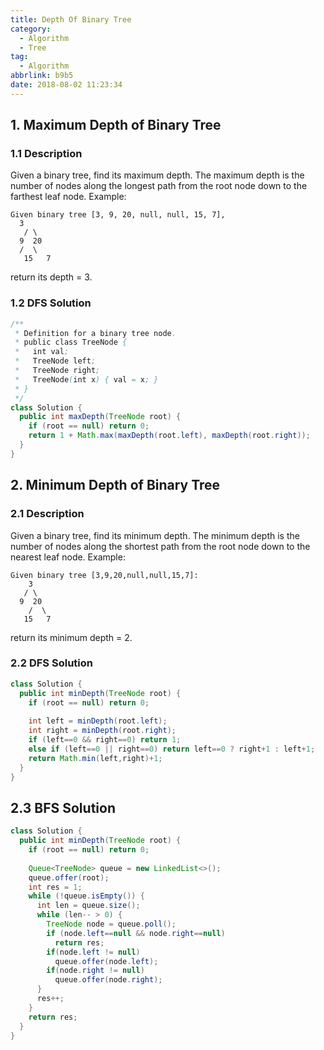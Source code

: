 ```yaml
---
title: Depth Of Binary Tree
category:
  - Algorithm
  - Tree
tag:
  - Algorithm
abbrlink: b9b5
date: 2018-08-02 11:23:34
---
```


## 1. Maximum Depth of Binary Tree
### 1.1 Description
Given a binary tree, find its maximum depth.
The maximum depth is the number of nodes along the longest path from the root node down to the farthest leaf node.
Example:
```text
Given binary tree [3, 9, 20, null, null, 15, 7],
  3
   / \
  9  20
  /  \
   15   7
```
return its depth = 3.

### 1.2 DFS Solution
```java
/**
 * Definition for a binary tree node.
 * public class TreeNode {
 *   int val;
 *   TreeNode left;
 *   TreeNode right;
 *   TreeNode(int x) { val = x; }
 * }
 */
class Solution {
  public int maxDepth(TreeNode root) {
    if (root == null) return 0;
    return 1 + Math.max(maxDepth(root.left), maxDepth(root.right));
  }
}
```



## 2. Minimum Depth of Binary Tree
### 2.1 Description
Given a binary tree, find its minimum depth.
The minimum depth is the number of nodes along the shortest path from the root node down to the nearest leaf node.
Example:
```text
Given binary tree [3,9,20,null,null,15,7]:
    3
   / \
  9  20
    /  \
   15   7
```
return its minimum depth = 2.

### 2.2 DFS Solution
```java
class Solution {
  public int minDepth(TreeNode root) {
    if (root == null) return 0;
    
    int left = minDepth(root.left);
    int right = minDepth(root.right);
    if (left==0 && right==0) return 1;
    else if (left==0 || right==0) return left==0 ? right+1 : left+1;
    return Math.min(left,right)+1;
  }
}
```

## 2.3 BFS Solution
```java
class Solution {
  public int minDepth(TreeNode root) {
    if (root == null) return 0;
    
    Queue<TreeNode> queue = new LinkedList<>();
    queue.offer(root);
    int res = 1;
    while (!queue.isEmpty()) {
      int len = queue.size();
      while (len-- > 0) {
        TreeNode node = queue.poll();
        if (node.left==null && node.right==null)
          return res;
        if(node.left != null)
          queue.offer(node.left);
        if(node.right != null)
          queue.offer(node.right);
      }
      res++;
    }
    return res;
  }
}
```
